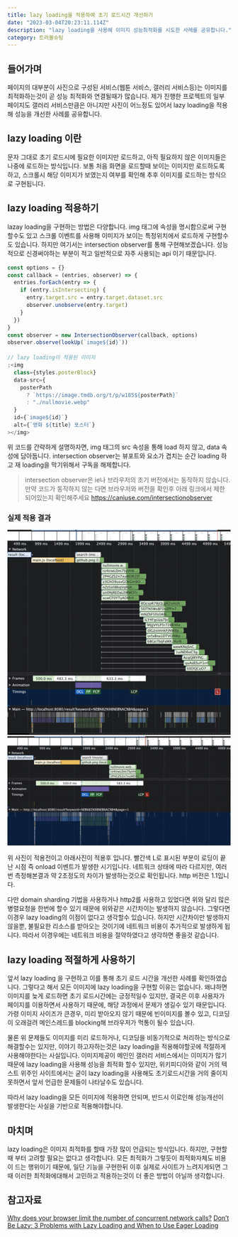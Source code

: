 ```yaml
---
title: lazy loading을 적용하여 초기 로드시간 개선하기
date: "2023-03-04T20:23:11.114Z"
description: "lazy loading을 사용해 이미지 성능최적화를 시도한 사례를 공유합니다."
category: 트러블슈팅
---
```


## 들어가며

페이지의 대부분이 사진으로 구성된 서비스(웹툰 서비스, 갤러리 서비스등)는 이미지를 최적화하는것이 곧 성능 최적화와 연결될때가 많습니다. 제가 진행한 프로젝트의 일부 페이지도 갤러리 서비스만큼은 아니지만 사진이 어느정도 있어서 lazy loading을 적용해 성능을 개선한 사례를 공유합니다.

## lazy loading 이란

문자 그대로 초기 로드시에 필요한 이미지만 로드하고, 아직 필요하지 않은 이미지들은 나중에 로드하는 방식입니다. 보통 처음 화면을 로드할때 보이는 이미지만 로드하도록 하고, 스크롤시 해당 이미지가 보였는지 여부를 확인해 추후 이미지를 로드하는 방식으로 구현됩니다.

## lazy loading 적용하기

lazay loading을 구현하는 방법은 다양합니다. img 태그에 속성을 명시함으로써 구현할수도 있고 스크롤 이벤트를 사용해 이미지가 보이는 특정위치에서 로드하게 구현할수도 있습니다. 하지만 여기서는 intersection observer를 통해 구현해보겠습니다. 성능적으로 신경써야하는 부분이 적고 일반적으로 자주 사용되는 api 이기 때문입니다.

```javascript
const options = {}
const callback = (entries, observer) => {
  entries.forEach(entry => {
    if (entry.isIntersecting) {
      entry.target.src = entry.target.dataset.src
      observer.unobserve(entry.target)
    }
  })
}
const observer = new IntersectionObserver(callback, options)
observer.observe(lookUp(`image${id}`))

// lazy loading이 적용된 이미지
;<img
  class={styles.posterBlock}
  data-src={
    posterPath
      ? `https://image.tmdb.org/t/p/w185${posterPath}`
      : "./nullmovie.webp"
  }
  id={`image${id}`}
  alt={`영화 ${title} 포스터`}
></img>
```

위 코드를 간략하게 설명하자면, img 태그의 src 속성을 통해 load 하지 않고, data 속성에 담아둡니다. intersection observer는 뷰포트와 요소가 겹치는 순간 loading 하고 재 loading을 막기위해서 구독을 해제합니다.

> intersection observer은 ie나 브라우저의 초기 버전에서는 동작하지 않습니다. 만약 코드가 동작하지 않는 다면 브라우저와 버전을 확인후 아래 링크에서 제한되어있는지 확인해주세요
> https://caniuse.com/intersectionobserver

### 실제 적용 결과

![성능 개선전](./beforeimprove.png)![성능 개선후](./afterimprove.png)

위 사진이 적용전이고 아래사진이 적용후 입니다. 빨간색 L로 표시된 부분이 로딩이 끝난 시점 즉 onload 이벤트가 발생한 시기입니다. 네트워크 상태에 따라 다르지만, 여러번 측정해본결과 약 2초정도의 차이가 발생하는것으로 확인됩니다. http 버전은 1.1입니다.

다만 domain sharding 기법을 사용하거나 http2를 사용하고 있었다면 위와 달리 많은 병렬요청을 한번에 할수 있기 때문에 위와같은 시간차이는 발생하지 않습니다. 그렇다면 이경우 lazy loading의 이점이 없다고 생각할수 있습니다. 하지만 시간차이만 발생하지 않을뿐, 불필요한 리소스를 받아오는 것이기에 네트워크 비용이 추가적으로 발생하게 됩니다. 따라서 이경우에는 네트워크 비용을 절약하였다고 생각하면 좋을것 같습니다.

## lazy loading 적절하게 사용하기

앞서 lazy loading 을 구현하고 이를 통해 초기 로드 시간을 개선한 사례를 확인하였습니다. 그렇다고 해서 모든 이미지에 lazy loading을 구현할 이유는 없습니다. 왜냐하면 이미지를 늦게 로드하면 초기 로드시간에는 긍정적일수 있지만, 결국은 이후 사용자가 페이지를 이용하면서 사용하기 때문에, 해당 과정에서 문제가 생길수 있기 때문입니다. 가령 이미지 사이즈가 큰경우, 미리 받아오지 않기 때문에 빈이미지를 볼수 있고, 디코딩이 오래걸려 메인스레드를 blocking해 브라우저가 먹통이 될수 있습니다.

물론 위 문제들도 이미지를 미리 로드하거나, 디코딩을 비동기적으로 처리하는 방식으로 해결할수는 있지만, 이야기 하고자하는것은 lazy loading을 적용해야할곳에 적절하게 사용해야한다는 사실입니다. 이미지제공이 메인인 갤러리 서비스에서는 이미지가 많기 때문에 lazy loading을 사용해 성능을 최적화 할수 있지만, 위키피디아와 같이 거의 텍스트 위주인 사이트에서는 굳이 lazy loading을 사용해도 초기로드시간을 거의 줄이지 못하면서 앞서 언급한 문제들이 나타날수도 있습니다.

따라서 lazy loading을 모든 이미지에 적용하면 안되며, 반드시 이로인해 성능개선이 발생한다는 사실을 기반으로 적용해야합니다.

## 마치며

lazy loading은 이미지 최적화를 할때 가장 많이 언급되는 방식입니다. 하지만, 구현할때 부터 고려할 필요는 없다고 생각합니다. 모든 최적화가 그렇듯이 최적화자체도 비용이 드는 행위이기 때문에, 일단 기능을 구현한뒤 이후 실제로 사이트가 느려지게되면 그때 이러한 최적화에대해서 고민하고 적용하는것이 더 좋은 방법이 아닐까 생각합니다.

## 참고자료

<a class="link" href="https://www.linkedin.com/pulse/why-does-your-browser-limit-number-concurrent-ishwar-rimal">Why does your browser limit the number of concurrent network calls?</a>
<a class="link" href="https://hackernoon.com/dont-be-lazy-3-problems-with-lazy-loading-and-when-to-use-eager-loading-qq1d34cl">Don’t Be Lazy: 3 Problems with Lazy Loading and When to Use Eager Loading</a>
